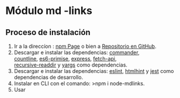 # Módulo md -links 

## Proceso de instalación 
1. Ir a la direccíon : [npm Page](https://www.npmjs.com/package/node-mdlinks) o bien a [Repositorio en GitHub](https://github.com/YocelinGR/cdmx-2018-01-FE-markdown).
2. Descargar e instalar las dependencias: 
[commander](https://www.npmjs.com/package/commander),  
[countline](https://www.npmjs.com/package/countline), 
[es6-primise](https://www.npmjs.com/package/es6-promise), 
[express](https://www.npmjs.com/package/express), 
[fetch-api](https://www.npmjs.com/package/fetch-api),  
[recursive-readdir](https://www.npmjs.com/package/recursive-readdir) y 
[yargs](https://www.npmjs.com/package/yargs) como dependencias.
3. Descargar e instalar las dependencias: 
[eslint](https://www.npmjs.com/package/eslint), 
[htmlhint](https://www.npmjs.com/package/htmlhint) y 
[jest](https://www.npmjs.com/package/jest) como dependencias de desarrollo. 
4. Instalar en CLI con el comando: >npm i node-mdlinks.
5. Usar 